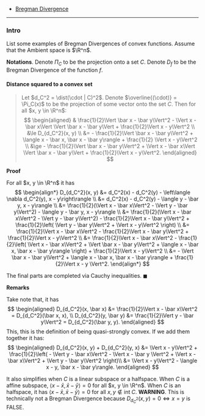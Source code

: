 - [Bregman Divergence](Bregman%20Divergence.md)

---
### **Intro**

List some examples of Bregman Divergences of convex functions. 
Assume that the Ambient space is $\R^n$. 

**Notations**. 
Denote $\Pi_C$ to be the projection onto a set $C$. 
Denote $D_f$ to be the Bregman Divergence of the function $f$. 

#### **Distance squared to a convex set**
> Let $d_C^2 = \dist(\cdot | C)^2$.
> Denote $\overline{(\cdot)} = \Pi_C(x)$ to be the projection of some vector onto the set $C$. 
Then for all $x, y \in \R^n$: 
> $$
> \begin{aligned}
>     & \frac{1}{2}\Vert \bar x - \bar y\Vert^2 - \Vert x - \bar x\Vert \Vert \bar x - \bar y\Vert + \frac{1}{2}\Vert x - y\Vert^2 
>     \\
>     &\le 
>     D_{d_C^2}(x, y) 
>     \\
>     &= 
>     - \frac{1}{2}\Vert \bar x - \bar y\Vert^2
>     + \langle x - \bar x, \bar x - \bar y\rangle
>     + \frac{1}{2} \Vert x - y\Vert^2
>     \\
>     &\ge - \frac{1}{2}\Vert \bar x - \bar y\Vert^2 
>     + \Vert x - \bar x\Vert \Vert \bar x - \bar y\Vert 
>     + \frac{1}{2}\Vert x - y\Vert^2. 
> \end{aligned}
> $$

**Proof**

For all $x, y \in \R^n$ it has 
$$
\begin{align*}
    D_{d_C^2}(x, y) &= 
    d_C^2(x) - d_C^2(y) - \left\langle \nabla d_C^2(y), x - y\right\rangle
    \\
    &= d_C^2(x) - d_C^2(y) - \langle y - \bar y, x - y\rangle
    \\
    &= \frac{1}{2}(\Vert x - \bar x\Vert^2 - \Vert y - \bar y\Vert^2)
    - \langle y - \bar y, x - y\rangle
    \\
    &= \frac{1}{2}(\Vert x - \bar x\Vert^2 - \Vert y - \bar y\Vert^2)
    - \frac{1}{2}\Vert x - \bar y\Vert^2 
    + \frac{1}{2}\left(
        \Vert y - \bar y\Vert^2 + \Vert x - y\Vert^2
    \right)
    \\ 
    &= \frac{1}{2}\Vert x - \bar x\Vert^2
    - \frac{1}{2}\Vert x - \bar y\Vert^2 + \frac{1}{2}\Vert x - y\Vert^2
    \\
    &= 
    \frac{1}{2}\Vert x - \bar x\Vert^2
    - \frac{1}{2}\left(
        \Vert x - \bar x\Vert^2 + \Vert \bar x - \bar y\Vert^2
        + \langle x - \bar x, \bar x - \bar y\rangle
    \right)
    + \frac{1}{2}\Vert x - y\Vert^2
    \\
    &= - \Vert \bar x - \bar y\Vert^2 + \langle x - \bar x, \bar x - \bar y\rangle 
    + \frac{1}{2}\Vert x - y \Vert^2. 
\end{align*}
$$

The final parts are completed via Cauchy inequalities. $\blacksquare$

**Remarks**

Take note that, it has 
$$
\begin{aligned}
    D_{d_C^2}(x, \bar x) &= \frac{1}{2}\Vert x - \bar x\Vert^2 = D_{d_C^2}(\bar x, x),
    \\
    D_{d_C^2}(y, \bar y) &= \frac{1}{2}\Vert y - \bar y\Vert^2 = D_{d_C^2}(\bar y, y). 
\end{aligned}
$$
This, this is the definition of being quasi-strongly convex. 
If we add them together it has: 
$$
\begin{aligned}
    D_{d_C^2}(x, y) + D_{d_C^2}(y, x) &= 
    \Vert x - y\Vert^2 + \frac{1}{2}\left(
        - \Vert y - \bar x\Vert^2 - \Vert x - \bar y \Vert^2 + \Vert x - \bar x\Vert^2
        + \Vert y - \bar y\Vert^2
    \right)\\
    &= 
    \Vert x - y\Vert^2 - \langle x - y, \bar x - \bar y\rangle. 
\end{aligned}
$$

It also simplifies when $C$ is a linear subspace or a halfspace. 
When $C$ is a affine subspace, $\langle x - \bar x, \bar x - \bar y\rangle = 0$ for all $x, y \in \R^n$. 
When $C$ is an halfspace, it has $\langle x - \bar x, \bar x - \bar y\rangle = 0$ for all $x, y \not \in \text{int}\; C$. 
**WARNING**. 
This is technically not a Bregman Divergence because $D_{d_C^2}(x, y) = 0 \iff  x = y$  is FALSE. 

